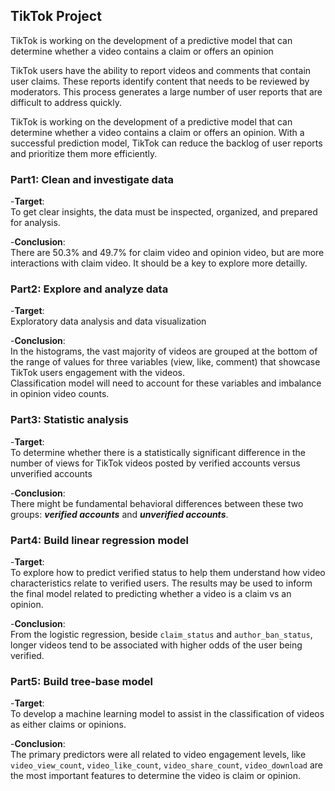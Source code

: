 ## **TikTok Project**


TikTok is working on the development of a predictive model that can determine whether a video contains a claim or offers an opinion

TikTok users have the ability to report videos and comments that contain user claims. 
These reports identify content that needs to be reviewed by moderators.
This process generates a large number of user reports that are difficult to address quickly. 

TikTok is working on the development of a predictive model that can determine whether a video contains a claim or offers an opinion.
With a successful prediction model, TikTok can reduce the backlog of user reports and prioritize them more efficiently.

### **Part1: Clean and investigate data**

 -**Target**:<br> 
 To get clear insights, the data must be inspected, organized, and prepared for analysis.<br>

 -**Conclusion**: <br>
 There are 50.3% and 49.7% for claim video and opinion video,
but are more interactions with claim video. It should be a key to explore more detailly.

### **Part2: Explore and analyze data**

-**Target**:<br>
 Exploratory data analysis and data visualization<br>

-**Conclusion**:<br>
In the histograms, the vast majority of videos are grouped at the bottom of the range of values for three variables (view, like, comment) that showcase TikTok users engagement with the videos.<br>
Classification model will need to account for these variables and imbalance in opinion video counts.<br>


### **Part3: Statistic analysis**

-**Target**:<br>
To determine whether there is a statistically significant difference in the number of views for TikTok videos posted by verified accounts versus unverified accounts


-**Conclusion**:<br>
There might be fundamental behavioral differences between these two groups: **_verified accounts_** and **_unverified accounts_**.<br> 

### **Part4: Build linear regression model**

-**Target**:<br>
 To explore how to predict verified status to help them understand how video characteristics relate to verified users. The results may be used to inform the final model related to predicting whether a video is a claim vs an opinion.<br>

-**Conclusion**:<br>
 From the logistic regression, beside `claim_status` and `author_ban_status`, longer videos tend to be associated with higher odds of the user being verified.<br>


### **Part5: Build tree-base model**

-**Target**:<br>
 To develop a machine learning model to assist in the classification of videos as either claims or opinions. <br>

-**Conclusion**:<br>
 The primary predictors were all related to video engagement levels, like `video_view_count`, `video_like_count`, `video_share_count`, `video_download` are the most important features to determine the video is claim or opinion.

